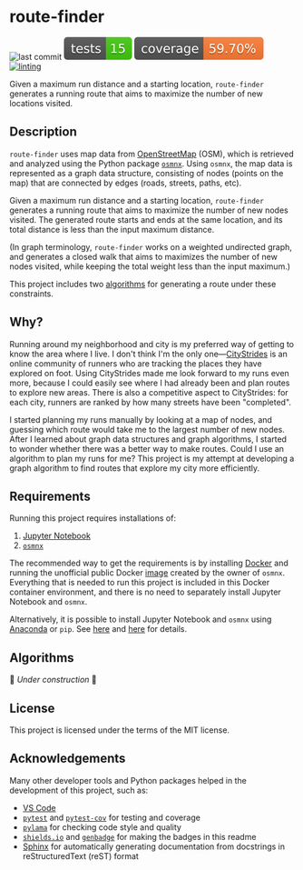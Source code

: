 # route-finder

![last commit](https://img.shields.io/github/last-commit/joycebyun/route-finder "last commit")
![tests](tests-badge.svg "tests")
![coverage](coverage-badge.svg "coverage")
[![linting](https://img.shields.io/badge/linting-pylama-informational)](https://github.com/klen/pylama)

Given a maximum run distance and a starting location, `route-finder` generates a running route that aims to maximize the number of new locations visited.

## Description

`route-finder` uses map data from [OpenStreetMap](https://www.openstreetmap.org) (OSM), which is retrieved and analyzed using the Python package [`osmnx`](https://github.com/gboeing/osmnx/). 
Using `osmnx`, the map data is represented as a graph data structure, consisting of nodes (points on the map) that are connected by edges (roads, streets, paths, etc).

Given a maximum run distance and a starting location, `route-finder` generates a running route that aims to maximize the number of new nodes visited. The generated route starts and ends at the same location, and its total distance is less than the input maximum distance.

(In graph terminology, `route-finder` works on a weighted undirected graph, and generates a closed walk that aims to maximizes the number of new nodes visited, while keeping the total weight less than the input maximum.)

This project includes two [algorithms](#algorithms) for generating a route under these constraints.

## Why?

Running around my neighborhood and city is my preferred way of getting to know the area where I live. 
I don't think I'm the only one&mdash;[CityStrides](https://citystrides.com) is an online community of runners who are tracking the places they have explored on foot.
Using CityStrides made me look forward to my runs even more, because I could easily see where I had already been and plan routes to explore new areas.
There is also a competitive aspect to CityStrides: for each city, runners are ranked by how many streets have been "completed".

I started planning my runs manually by looking at a map of nodes, and guessing which route would take me to the largest number of new nodes.
After I learned about graph data structures and graph algorithms, I started to wonder whether there was a better way to make routes.
Could I use an algorithm to plan my runs for me?
This project is my attempt at developing a graph algorithm to find routes that explore my city more efficiently.

## Requirements

Running this project requires installations of:
1. [Jupyter Notebook](https://jupyter-notebook.readthedocs.io/en/stable/index.html)
2. [`osmnx`](https://github.com/gboeing/osmnx/)

The recommended way to get the requirements is by installing [Docker](https://www.docker.com/products/docker-desktop/) and running the unofficial public Docker [image](https://hub.docker.com/r/gboeing/osmnx) created by the owner of `osmnx`.
Everything that is needed to run this project is included in this Docker container environment, and there is no need to separately install Jupyter Notebook and `osmnx`.

Alternatively, it is possible to install Jupyter Notebook and `osmnx` using [Anaconda](https://www.anaconda.com/products/distribution) or `pip`. See [here](https://docs.jupyter.org/en/latest/install/notebook-classic.html) and [here](https://osmnx.readthedocs.io/en/stable/#installation) for details.

## Algorithms

:construction_worker: *Under construction* :construction:

## License

This project is licensed under the terms of the MIT license.

## Acknowledgements

Many other developer tools and Python packages helped in the development of this project, such as:
- [VS Code](https://code.visualstudio.com)
- [`pytest`](https://docs.pytest.org/en/7.2.x/) and [`pytest-cov`](https://github.com/pytest-dev/pytest-cov) for testing and coverage
- [`pylama`](https://github.com/klen/pylama) for checking code style and quality
- [`shields.io`](https://shields.io) and [`genbadge`](https://github.com/smarie/python-genbadge) for making the badges in this readme
- [Sphinx](https://www.sphinx-doc.org/) for automatically generating documentation from docstrings in reStructuredText (reST) format
